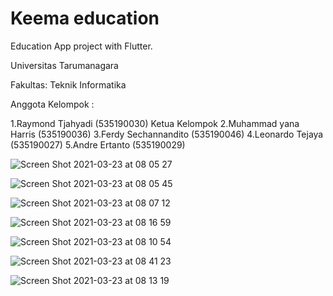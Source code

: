 # Keema education

Education App project with Flutter.

Universitas Tarumanagara 

Fakultas: Teknik Informatika

Anggota Kelompok :

1.Raymond Tjahyadi (535190030) Ketua Kelompok 
2.Muhammad yana Harris (535190036) 
3.Ferdy Sechannandito (535190046) 
4.Leonardo Tejaya (535190027) 
5.Andre Ertanto (535190029)







![Screen Shot 2021-03-23 at 08 05 27](https://user-images.githubusercontent.com/54462152/112088618-be722500-8bc2-11eb-86fc-41c75b3f10aa.png)

![Screen Shot 2021-03-23 at 08 05 45](https://user-images.githubusercontent.com/54462152/112088630-c29e4280-8bc2-11eb-981d-c32b1dcdda18.png)

![Screen Shot 2021-03-23 at 08 07 12](https://user-images.githubusercontent.com/54462152/112088633-c3cf6f80-8bc2-11eb-841d-6f8c9c5d16af.png)

![Screen Shot 2021-03-23 at 08 16 59](https://user-images.githubusercontent.com/54462152/112089406-2ffea300-8bc4-11eb-9484-752d02a5d27e.png)

![Screen Shot 2021-03-23 at 08 10 54](https://user-images.githubusercontent.com/54462152/112089411-32f99380-8bc4-11eb-8e40-01c788ef5d1f.png)

![Screen Shot 2021-03-23 at 08 41 23](https://user-images.githubusercontent.com/54462152/112089430-3bea6500-8bc4-11eb-9f3d-acfd27619194.png)

![Screen Shot 2021-03-23 at 08 13 19](https://user-images.githubusercontent.com/54462152/112089413-34c35700-8bc4-11eb-8438-fd67b3611b8a.png)

